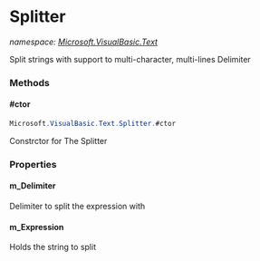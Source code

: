 ﻿# Splitter
_namespace: <a href="#" onClick="load('/docs/Microsoft.VisualBasic.Text/index.md')">Microsoft.VisualBasic.Text</a>_

Split strings with support to multi-character, multi-lines Delimiter



### Methods

#### #ctor
```csharp
Microsoft.VisualBasic.Text.Splitter.#ctor
```
Constrctor for The Splitter


### Properties

#### m_Delimiter
Delimiter to split the expression with
#### m_Expression
Holds the string to split
